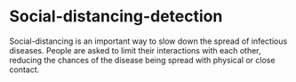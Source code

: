 # Social-distancing-detection
Social-distancing is an important way to slow down the spread of infectious diseases. People are asked to limit their interactions with each other, reducing the chances of the disease being spread with physical or close contact.
